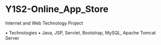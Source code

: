 # Y1S2-Online_App_Store

Internet and Web Technology Project

• Technologies
• Java, JSP, Servlet, Bootstrap, MySQL, Apache Tomcat Server
